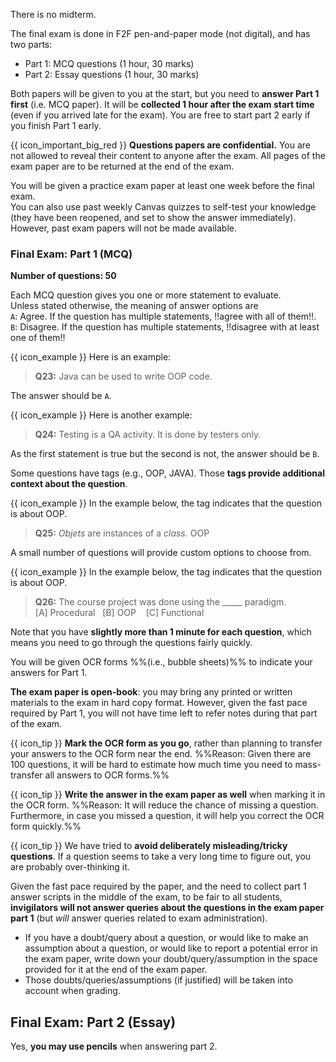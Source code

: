 There is no midterm.

The final exam is done in F2F pen-and-paper mode (not digital), and has two parts:
* Part 1: MCQ questions (1 hour, 30 marks)
* Part 2: Essay questions (1 hour, 30 marks)

Both papers will be given to you at the start, but you need to **answer Part 1 first** (i.e. MCQ paper). It will be **collected 1 hour after the exam start time** (even if you arrived late for the exam). You are free to start part 2 early if you finish Part 1 early.

{{ icon_important_big_red }} **Questions papers are confidential.** You are not allowed to reveal their content to anyone after the exam. All pages of the exam paper are to be returned at the end of the exam.

<box type="success" seamless>

You will be given a practice exam paper at least one week before the final exam.<br>
You can also use past weekly Canvas quizzes to self-test your knowledge (they have been reopened, and set to show the answer immediately).<br>
However, past exam papers will not be made available.
</box>

### Final Exam: Part 1 (MCQ)

**Number of questions: 50**

Each MCQ question gives you one or more statement to evaluate.<br>
Unless stated otherwise, the meaning of answer options are<br>
`A`: Agree. If the question has multiple statements, !!agree with all of them!!.<br>
`B`: Disagree. If the question has multiple statements, !!disagree with at least one of them!!<br>

<box>

{{ icon_example }} Here is an example:

>**Q23:** Java can be used to write OOP code.

The answer should be `A`.
</box>
<box>

{{ icon_example }} Here is another example:

>**Q24:** Testing is a QA activity. It is done by testers only.

As the first statement is true but the second is not, the answer should be `B`.
</box>

Some questions have tags (e.g., <span class="badge bg-secondary text-light">OOP</span>, <span class="badge bg-secondary text-light">JAVA</span>). Those **tags provide additional context about the question**.

<box>

{{ icon_example }} In the example below, the tag indicates that the question is about OOP.

>**Q25:** _Objets_ are instances of a _class_. <span class="badge bg-secondary text-light">OOP</span>

</box>
A small number of questions will provide custom options to choose from.

<box>

{{ icon_example }} In the example below, the tag indicates that the question is about OOP.

>**Q26:** The course project was done using the _____ paradigm.<br>
>[A] Procedural&nbsp;&nbsp;&nbsp;[B] OOP&nbsp;&nbsp;&nbsp; [C] Functional

</box>

Note that you have **slightly more than 1 minute for each question**, which means you need to go through the questions fairly quickly.



You will be given OCR forms %%(i.e., bubble sheets)%% to indicate your answers for Part 1.


**The exam paper is open-book**: you may bring any printed or written materials to the exam in hard copy format.
However, given the fast pace required by Part 1, you will not have time left to refer notes during that part of the exam.

{{ icon_tip }} **Mark the OCR form as you go**, rather than planning to transfer your answers to the OCR form near the end. %%Reason: Given there are 100 questions, it will be hard to estimate how much time you need to mass-transfer all answers to OCR forms.%%

{{ icon_tip }} **Write the answer in the exam paper as well** when marking it in the OCR form. %%Reason: It will reduce the chance of missing a question. Furthermore, in case you missed a question, it will help you correct the OCR form quickly.%%

{{ icon_tip }} We have tried to **avoid deliberately misleading/tricky questions**. If a question seems to take a very long time to figure out, you are probably over-thinking it.

<box type="important" light>

Given the fast pace required by the paper, and the need to collect part 1 answer scripts in the middle of the exam, to be fair to all students, **invigilators will not answer queries about the questions in the exam paper part 1** (but _will_ answer queries related to exam administration).
* If you have a doubt/query about a question, or would like to make an assumption about a question, or would like to report a potential error in the exam paper, write down your doubt/query/assumption in the space provided for it at the end of the exam paper.
* Those doubts/queries/assumptions (if justified) will be taken into account when grading.
</box>

## Final Exam: Part 2 (Essay)

Yes, **you may use pencils** when answering part 2.
